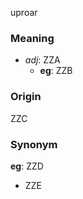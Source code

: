 uproar
### Meaning
+ _adj_: ZZA
    + __eg__: ZZB

### Origin

ZZC

### Synonym

__eg__: ZZD

+ ZZE


